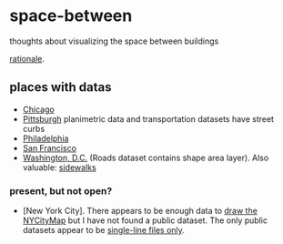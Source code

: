 # space-between
thoughts about visualizing the space between buildings

[rationale](https://medium.com/@saikofish/the-space-between-78ac42fea728).

## places with datas

- [Chicago](https://data.cityofchicago.org/Transportation/Boundaries-Curb-Lines/5gv8-ktcg)
- [Pittsburgh](http://pittsburghpa.gov/dcp/gis/gis-data-new) planimetric data and transportation datasets have street curbs
- [Philadelphia](http://www.pasda.psu.edu/uci/MetadataDisplay.aspx?entry=PASDA&file=PhiladelphiaCurbEdges201201.xml&dataset=169)
- [San Francisco](https://data.sfgov.org/Geographic-Locations-and-Boundaries/City-curbs-and-islands-Zipped-Shapefile-Format-/nvxg-zay4?)
- [Washington, D.C.](http://opendata.dc.gov/datasets/e8299c86b4014f109fedd7e95ae20d52_61) (Roads dataset contains shape area layer). Also valuable: [sidewalks](http://opendata.dc.gov/datasets/2347fa1f3fd9412dbf11aa6441ddca8b_83)

### present, but not open?

- [New York City]. There appears to be enough data to [draw the NYCityMap](http://maps.nyc.gov/doitt/nycitymap/?z=8&p=990753,205789&c=GISBasic) but I have not found a public dataset. The only public datasets appear to be [single-line files only](http://www.nyc.gov/html/dcp/html/bytes/applbyte.shtml#lion).
